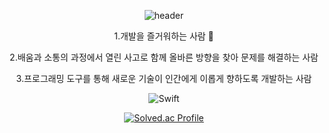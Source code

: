 <div align=center>
  
![header](https://capsule-render.vercel.app/api?type=rounded&color=auto&height=100,weight=100&section=header&text=KaiKim%20Github!&fontSize=30)



  
1.개발을 즐거워하는 사람 🙂

2.배움과 소통의 과정에서 열린 사고로 함께 올바른 방향을 찾아 문제를 해결하는 사람

3.프로그래밍 도구를 통해 새로운 기술이 인간에게 이롭게 향하도록 개발하는 사람


![Swift](https://img.shields.io/badge/Swift-F05138?&style=for-the-badge&logo=Swift&logoColor=white)

[![Solved.ac Profile](http://mazassumnida.wtf/api/mini/generate_badge?boj=sdffs310)](https://solved.ac/sdffs310)

</div>
